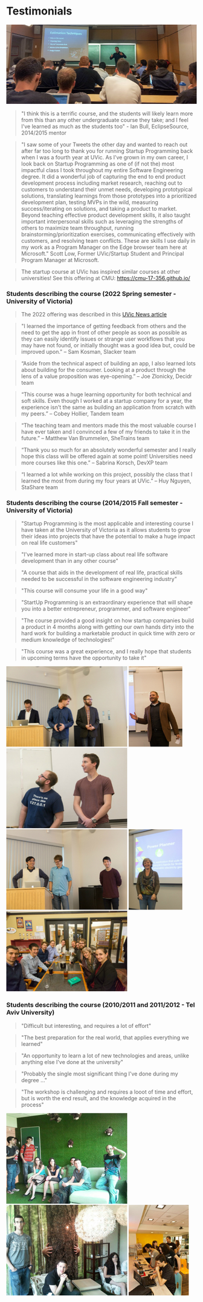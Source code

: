 # Testimonials

![alt text](images/uvic2014a.jpg "Cliff McCollum giving a talk to the students")  

>"I think this is a terrific course, and the students will likely learn more from this than any other undergraduate course they take; and I feel I've learned as much as the students too" - Ian Bull, EclipseSource, 2014/2015 mentor  

>"I saw some of your Tweets the other day and wanted to reach out after far too long to thank you for running Startup Programming back when I was a fourth year at UVic. As I’ve grown in my own career, I look back on Startup Programming as one of (if not the) most impactful class I took throughout my entire Software Engineering degree. It did a wonderful job of capturing the end to end product development process including market research, reaching out to customers to understand their unmet needs, developing prototypical solutions, translating learnings from those prototypes into a prioritized development plan, testing MVPs in the wild, measuring success/iterating on solutions, and taking a product to market. Beyond teaching effective product development skills, it also taught important interpersonal skills such as leveraging the strengths of others to maximize team throughput, running brainstorming/prioritization exercises, communicating effectively with customers, and resolving team conflicts. These are skills I use daily in my work as a Program Manager on the Edge browser team here at Microsoft." Scott Low, Former UVic/Startup Student and Principal Program Manager at Microsoft.

>The startup course at UVic has inspired similar courses at other universities! See this offering at CMU: https://cmu-17-356.github.io/ 

### Students describing the course (2022 Spring semester - University of Victoria)

>The 2022 offering was described in this [UVic News article](https://www.uvic.ca/ecs/info-for/faculty-and-staff/announcements/startup-programming.php)

>"I learned the importance of getting feedback from others and the need to get the app in front of other people as soon as possible as they can easily identify issues or strange user workflows that you may have not found, or initially thought was a good idea but, could be improved upon."
– Sam Kosman, Slacker team

>“Aside from the technical aspect of building an app, I also learned lots about building for the consumer. Looking at a product through the lens of a value proposition was eye-opening.”
– Joe Zlonicky, Decidr team

>“This course was a huge learning opportunity for both technical and soft skills. Even though I worked at a startup company for a year, the experience isn't the same as building an application from scratch with my peers.”
– Cobey Hollier, Tandem team

>“The teaching team and mentors made this the most valuable course I have ever taken and I convinced a few of my friends to take it in the future.”
– Matthew Van Brummelen, SheTrains team

>“Thank you so much for an absolutely wonderful semester and I really hope this class will be offered again at some point! Universities need more courses like this one.”
– Sabrina Korsch, DevXP team

>“I learned a lot while working on this project, possibly the class that I learned the most from during my four years at UVic.”
– Huy Nguyen, StaShare team


### Students describing the course (2014/2015 Fall semester - University of Victoria)
>"Startup Programming is the most applicable and interesting course I have taken at the University of Victoria as it allows students to grow their ideas into projects that have the potential to make a huge impact on real life customers"  

>"I've learned more in start-up class about real life software development than in any other course"

>"A course that aids in the development of real life, practical skills needed to be successful in the software engineering industry"

>"This course will consume your life in a good way"

>"StartUp Programming is an extraordinary experience that will shape you into a better entrepreneur, programmer, and software engineer"

>"The course provided a good insight on how startup companies build a product in 4 months along with getting our own hands dirty into the hard work for building a marketable product in quick time with zero or medium knowledge of technologies!"

>"This course was a great experience, and I really hope that students in upcoming terms have the opportunity to take it"

![alt text](images/uvic2014c.jpg "Students presenting their projects for Milestone 3") ![alt text](images/uvic2014g.jpg "Students presenting their projects for Milestone 3") ![alt text](images/uvic2014d.jpg "Students presenting their projects for Milestone 3") ![alt text](images/uvic2014b.jpg "Students presenting their projects for Milestone 3") ![alt text](images/uvic2014f.jpg "Peggy presenting the teams") ![alt text](images/uvic2014e.jpg "Students presenting their projects for Milestone 3")  

### Students describing the course (2010/2011 and 2011/2012 - Tel Aviv University) 
>"Difficult but interesting, and requires a lot of effort"  

>"The best preparation for the real world, that applies everything we learned"  

>"An opportunity to learn a lot of new technologies and areas, unlike anything else I've done at the university"  

>"Probably the single most significant thing I've done during my degree ..."  

>"The workshop is challenging and requires a looot of time and effort, but is worth the end result, and the knowledge acquired in the process"

![students presenting at Google](images/tau2011a.jpg "Students visiting the Tel Aviv Google offices - 2011") ![students presenting at Google](images/tau2011b.jpg "Students visiting the Tel Aviv Google offices - 2011") ![students presenting at Google](images/tau2010.jpg "Students presenting the projects at Google - 2010")
